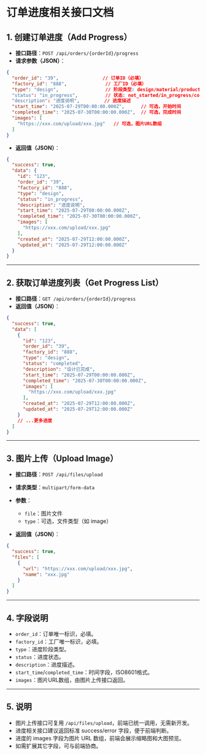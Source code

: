 # 订单进度相关接口文档

## 1. 创建订单进度（Add Progress）

- **接口路径**：`POST /api/orders/{orderId}/progress`
- **请求参数（JSON）**：

```json
{
  "order_id": "39",                // 订单ID（必填）
  "factory_id": "888",              // 工厂ID（必填）
  "type": "design",                 // 阶段类型: design/material/production/quality/packaging/shipping/custom
  "status": "in_progress",          // 状态: not_started/in_progress/completed/delayed/on_hold
  "description": "进度说明",         // 进度描述
  "start_time": "2025-07-29T00:00:00.000Z",      // 可选，开始时间
  "completed_time": "2025-07-30T00:00:00.000Z",  // 可选，完成时间
  "images": [
    "https://xxx.com/upload/xxx.jpg"   // 可选，图片URL数组
  ]
}
```

- **返回值（JSON）**：

```json
{
  "success": true,
  "data": {
    "id": "123",
    "order_id": "39",
    "factory_id": "888",
    "type": "design",
    "status": "in_progress",
    "description": "进度说明",
    "start_time": "2025-07-29T00:00:00.000Z",
    "completed_time": "2025-07-30T00:00:00.000Z",
    "images": [
      "https://xxx.com/upload/xxx.jpg"
    ],
    "created_at": "2025-07-29T12:00:00.000Z",
    "updated_at": "2025-07-29T12:00:00.000Z"
  }
}
```

---

## 2. 获取订单进度列表（Get Progress List）

- **接口路径**：`GET /api/orders/{orderId}/progress`
- **返回值（JSON）**：

```json
{
  "success": true,
  "data": [
    {
      "id": "123",
      "order_id": "39",
      "factory_id": "888",
      "type": "design",
      "status": "completed",
      "description": "设计已完成",
      "start_time": "2025-07-29T00:00:00.000Z",
      "completed_time": "2025-07-30T00:00:00.000Z",
      "images": [
        "https://xxx.com/upload/xxx.jpg"
      ],
      "created_at": "2025-07-29T12:00:00.000Z",
      "updated_at": "2025-07-29T12:00:00.000Z"
    }
    // ...更多进度
  ]
}
```

---

## 3. 图片上传（Upload Image）

- **接口路径**：`POST /api/files/upload`
- **请求类型**：`multipart/form-data`
- **参数**：
  - `file`：图片文件
  - `type`：可选，文件类型（如 image）

- **返回值（JSON）**：

```json
{
  "success": true,
  "files": [
    {
      "url": "https://xxx.com/upload/xxx.jpg",
      "name": "xxx.jpg"
    }
  ]
}
```

---

## 4. 字段说明

- `order_id`：订单唯一标识，必填。
- `factory_id`：工厂唯一标识，必填。
- `type`：进度阶段类型。
- `status`：进度状态。
- `description`：进度描述。
- `start_time`/`completed_time`：时间字段，ISO8601格式。
- `images`：图片URL数组，由图片上传接口返回。

---

## 5. 说明

- 图片上传接口可复用 `/api/files/upload`，前端已统一调用，无需新开发。
- 进度相关接口建议返回标准 success/error 字段，便于前端判断。
- 进度的 images 字段为图片 URL 数组，前端会展示缩略图和大图预览。
- 如需扩展其它字段，可与前端协商。 